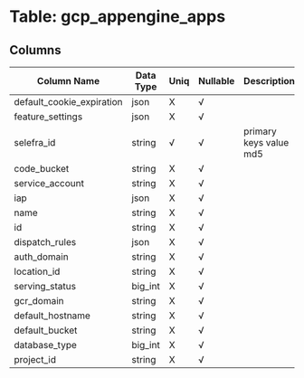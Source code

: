 # Table: gcp_appengine_apps

## Columns 

|  Column Name   |  Data Type  | Uniq | Nullable | Description | 
|  ----  | ----  | ----  | ----  | ---- | 
| default_cookie_expiration | json | X | √ |  | 
| feature_settings | json | X | √ |  | 
| selefra_id | string | √ | √ | primary keys value md5 | 
| code_bucket | string | X | √ |  | 
| service_account | string | X | √ |  | 
| iap | json | X | √ |  | 
| name | string | X | √ |  | 
| id | string | X | √ |  | 
| dispatch_rules | json | X | √ |  | 
| auth_domain | string | X | √ |  | 
| location_id | string | X | √ |  | 
| serving_status | big_int | X | √ |  | 
| gcr_domain | string | X | √ |  | 
| default_hostname | string | X | √ |  | 
| default_bucket | string | X | √ |  | 
| database_type | big_int | X | √ |  | 
| project_id | string | X | √ |  | 


